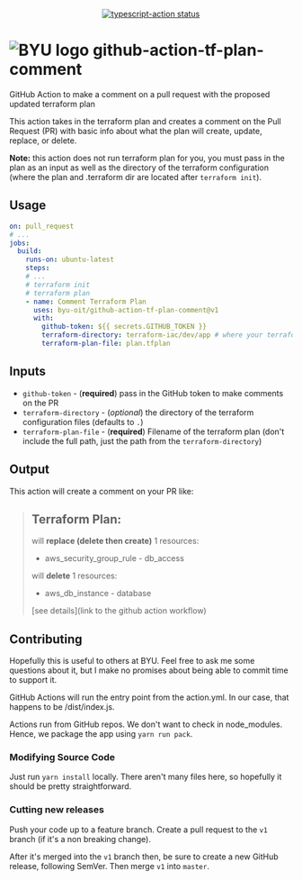 <p align="center">
  <a href="https://github.com/actions/typescript-action/actions"><img alt="typescript-action status" src="https://github.com/actions/typescript-action/workflows/build-test/badge.svg"></a>
</p>

# ![BYU logo](https://www.hscripts.com/freeimages/logos/university-logos/byu/byu-logo-clipart-128.gif) github-action-tf-plan-comment

GitHub Action to make a comment on a pull request with the proposed updated terraform plan

This action takes in the terraform plan and creates a comment on the Pull Request (PR) with basic info about what the plan will create, update, replace, or delete.

**Note:** this action does not run terraform plan for you, you must pass in the plan as an input as well as the directory of the terraform configuration (where the plan and .terraform dir are located after `terraform init`).

## Usage
```yaml
on: pull_request
# ...
jobs:
  build:
    runs-on: ubuntu-latest
    steps:
    # ... 
    # terraform init
    # terraform plan
    - name: Comment Terraform Plan
      uses: byu-oit/github-action-tf-plan-comment@v1
      with:
        github-token: ${{ secrets.GITHUB_TOKEN }}
        terraform-directory: terraform-iac/dev/app # where your terraform files are
        terraform-plan-file: plan.tfplan
```

## Inputs
* `github-token` - (**required**) pass in the GitHub token to make comments on the PR
* `terraform-directory` - (_optional_) the directory of the terraform configuration files (defaults to `.`)
* `terraform-plan-file` - (**required**) Filename of the terraform plan (don't include the full path, just the path from the `terraform-directory`)

## Output
This action will create a comment on your PR like:

> ## Terraform Plan:
> will **replace (delete then create)** 1 resources:
> - aws_security_group_rule - db_access
> 
> will **delete** 1 resources:
> - aws_db_instance - database
> 
>[see details](link to the github action workflow)

## Contributing
Hopefully this is useful to others at BYU.
Feel free to ask me some questions about it, but I make no promises about being able to commit time to support it.

GitHub Actions will run the entry point from the action.yml.
In our case, that happens to be /dist/index.js.

Actions run from GitHub repos.
We don't want to check in node_modules. Hence, we package the app using `yarn run pack`.

### Modifying Source Code
Just run `yarn install` locally.
There aren't many files here, so hopefully it should be pretty straightforward.

### Cutting new releases
Push your code up to a feature branch.
Create a pull request to the `v1` branch (if it's a non breaking change).

After it's merged into the `v1` branch then, be sure to create a new GitHub release, following SemVer.
Then merge `v1` into `master`.
